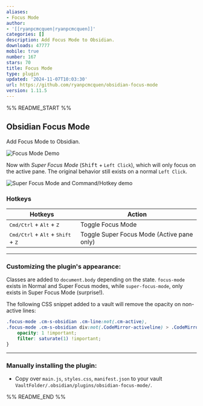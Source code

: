 ```yaml
---
aliases:
- Focus Mode
author:
- '[[ryanpcmcquen|ryanpcmcquen]]'
categories: []
description: Add Focus Mode to Obsidian.
downloads: 47777
mobile: true
number: 167
stars: 70
title: Focus Mode
type: plugin
updated: '2024-11-07T10:03:30'
url: https://github.com/ryanpcmcquen/obsidian-focus-mode
version: 1.11.5
---
```


%% README_START %%

## Obsidian Focus Mode

Add Focus Mode to Obsidian.

![Focus Mode Demo](https://raw.githubusercontent.com/ryanpcmcquen/obsidian-focus-mode/master/obsidian-super-focus-mode-demo-v2.gif)

Now with _Super Focus Mode_ (<kbd>Shift</kbd> + `Left Click`), which will only focus on the active pane. The original behavior still exists on a normal `Left Click`.

![Super Focus Mode and Command/Hotkey demo](https://raw.githubusercontent.com/ryanpcmcquen/obsidian-focus-mode/master/obsidian-command-focus-mode-demo-v1.gif)

### Hotkeys

| Hotkeys                                                                | Action                                     |
| ---------------------------------------------------------------------- | ------------------------------------------ |
| <kbd>Cmd/Ctrl</kbd> + <kbd>Alt</kbd> + <kbd>Z</kbd>                    | Toggle Focus Mode                          |
| <kbd>Cmd/Ctrl</kbd> + <kbd>Alt</kbd> + <kbd>Shift</kbd> + <kbd>Z</kbd> | Toggle Super Focus Mode (Active pane only) |

---

### Customizing the plugin's appearance:

Classes are added to `document.body` depending on the state. `focus-mode` exists in Normal and Super Focus modes, while `super-focus-mode`, only exists in Super Focus Mode (surprise!).

The following CSS snippet added to a vault will remove the opacity on non-active lines:

```css
.focus-mode .cm-s-obsidian .cm-line:not(.cm-active),
.focus-mode .cm-s-obsidian div:not(.CodeMirror-activeline) > .CodeMirror-line {
    opacity: 1 !important;
    filter: saturate(1) !important;
}
```

---

### Manually installing the plugin:

-   Copy over `main.js`, `styles.css`, `manifest.json` to your vault `VaultFolder/.obsidian/plugins/obsidian-focus-mode/`.


%% README_END %%